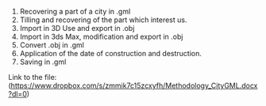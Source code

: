1.	Recovering a part of a city in .gml
2.	Tilling and recovering of the part which interest us.
3.	Import in 3D Use and export in .obj
4.	Import in 3ds Max, modification and export in .obj
5.	Convert .obj in .gml
6.	Application of the date of construction and destruction.
7.	Saving in .gml



Link to the file: (https://www.dropbox.com/s/zmmik7c15zcxyfh/Methodology_CityGML.docx?dl=0)
